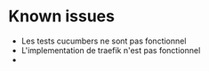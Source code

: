 #  Known issues

- Les tests cucumbers ne sont pas fonctionnel
- L'implementation de traefik n'est pas fonctionnel 
- 

